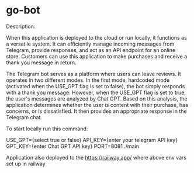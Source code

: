 # go-bot

Description:

When this application is deployed to the cloud or run locally, it functions as a versatile system. It can efficiently manage incoming messages from Telegram, provide responses, and act as an API endpoint for an online store. Customers can use this application to make purchases and receive a thank you message in return.

The Telegram bot serves as a platform where users can leave reviews. It operates in two different modes. In the first mode, hardcoded mode (activated when the USE_GPT flag is set to false), the bot simply responds with a thank you message. However, when the USE_GPT flag is set to true, the user's messages are analyzed by Chat GPT. Based on this analysis, the application determines whether the user is content with their purchase, has concerns, or is dissatisfied. It then provides an appropriate response in the Telegram chat.

To start locally run this command:

USE_GPT={select true or false} API_KEY={enter your telegram API key} GPT_KEY={enter Chat GPT API key} PORT=8081 ./main

Application also deployed to the https://railway.app/ where above env vars set up in railway